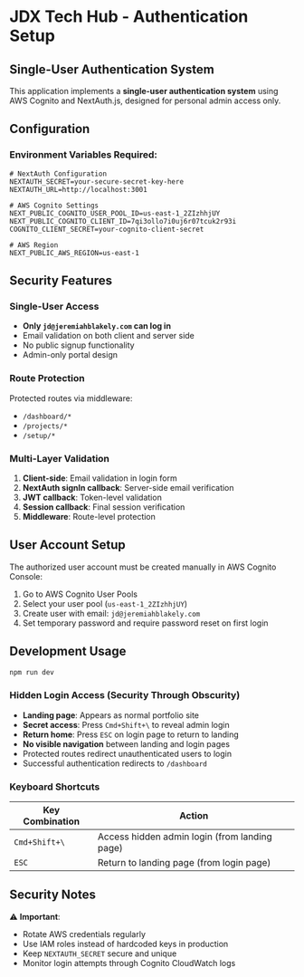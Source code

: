 # JDX Tech Hub - Authentication Setup

## Single-User Authentication System

This application implements a **single-user authentication system** using AWS Cognito and NextAuth.js, designed for personal admin access only.

## Configuration

### Environment Variables Required:

```env
# NextAuth Configuration
NEXTAUTH_SECRET=your-secure-secret-key-here
NEXTAUTH_URL=http://localhost:3001

# AWS Cognito Settings
NEXT_PUBLIC_COGNITO_USER_POOL_ID=us-east-1_2ZIzhhjUY
NEXT_PUBLIC_COGNITO_CLIENT_ID=7qi3ollo7i0uj6r07tcuk2r93i
COGNITO_CLIENT_SECRET=your-cognito-client-secret

# AWS Region
NEXT_PUBLIC_AWS_REGION=us-east-1
```

## Security Features

### Single-User Access
- **Only `jd@jeremiahblakely.com` can log in**
- Email validation on both client and server side
- No public signup functionality
- Admin-only portal design

### Route Protection
Protected routes via middleware:
- `/dashboard/*`
- `/projects/*` 
- `/setup/*`

### Multi-Layer Validation
1. **Client-side**: Email validation in login form
2. **NextAuth signIn callback**: Server-side email verification
3. **JWT callback**: Token-level validation
4. **Session callback**: Final session verification
5. **Middleware**: Route-level protection

## User Account Setup

The authorized user account must be created manually in AWS Cognito Console:

1. Go to AWS Cognito User Pools
2. Select your user pool (`us-east-1_2ZIzhhjUY`)
3. Create user with email: `jd@jeremiahblakely.com`
4. Set temporary password and require password reset on first login

## Development Usage

```bash
npm run dev
```

### Hidden Login Access (Security Through Obscurity)

- **Landing page**: Appears as normal portfolio site
- **Secret access**: Press `Cmd+Shift+\` to reveal admin login
- **Return home**: Press `ESC` on login page to return to landing
- **No visible navigation** between landing and login pages
- Protected routes redirect unauthenticated users to login
- Successful authentication redirects to `/dashboard`

### Keyboard Shortcuts

| Key Combination | Action |
|----------------|--------|
| `Cmd+Shift+\` | Access hidden admin login (from landing page) |
| `ESC` | Return to landing page (from login page) |

## Security Notes

⚠️ **Important**: 
- Rotate AWS credentials regularly
- Use IAM roles instead of hardcoded keys in production
- Keep `NEXTAUTH_SECRET` secure and unique
- Monitor login attempts through Cognito CloudWatch logs